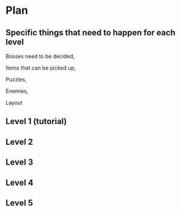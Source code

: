 # Plan

## Specific things that need to happen for each level
Bosses need to be decided,

Items that can be picked up,

Puzzles,

Enemies,

Layout

## Level 1 (tutorial)

## Level 2

## Level 3

## Level 4

## Level 5
